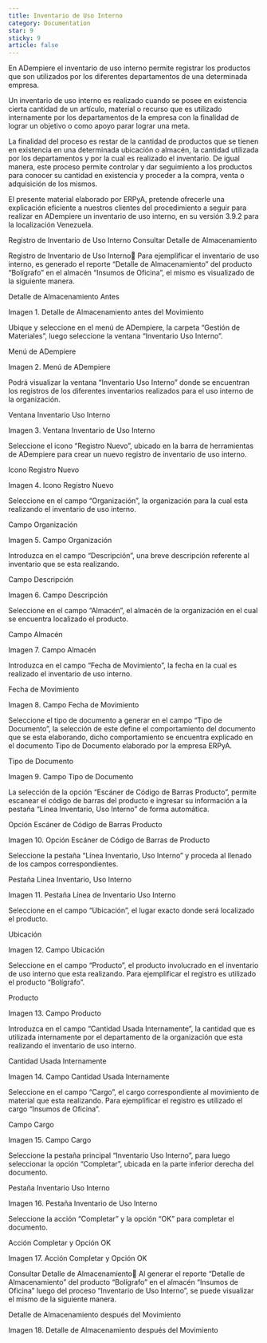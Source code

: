 ```yaml
---
title: Inventario de Uso Interno
category: Documentation
star: 9
sticky: 9
article: false
---
```


En ADempiere el inventario de uso interno permite registrar los productos que son utilizados por los diferentes departamentos de una determinada empresa.

Un inventario de uso interno es realizado cuando se posee en existencia cierta cantidad de un artículo, material o recurso que es utilizado internamente por los departamentos de la empresa con la finalidad de lograr un objetivo o como apoyo parar lograr una meta.

La finalidad del proceso es restar de la cantidad de productos que se tienen en existencia en una determinada ubicación o almacén, la cantidad utilizada por los departamentos y por la cual es realizado el inventario. De igual manera, este proceso permite controlar y dar seguimiento a los productos para conocer su cantidad en existencia y proceder a la compra, venta o adquisición de los mismos.

El presente material elaborado por ERPyA, pretende ofrecerle una explicación eficiente a nuestros clientes del procedimiento a seguir para realizar en ADempiere un inventario de uso interno, en su versión 3.9.2 para la localización Venezuela.

Registro de Inventario de Uso Interno
Consultar Detalle de Almacenamiento

Registro de Inventario de Uso Interno
Para ejemplificar el inventario de uso interno, es generado el reporte “Detalle de Almacenamiento” del producto “Bolígrafo” en el almacén “Insumos de Oficina”, el mismo es visualizado de la siguiente manera.

Detalle de Almacenamiento Antes

Imagen 1. Detalle de Almacenamiento antes del Movimiento

Ubique y seleccione en el menú de ADempiere, la carpeta “Gestión de Materiales”, luego seleccione la ventana “Inventario Uso Interno”.

Menú de ADempiere

Imagen 2. Menú de ADempiere

Podrá visualizar la ventana “Inventario Uso Interno” donde se encuentran los registros de los diferentes inventarios realizados para el uso interno de la organización.

Ventana Inventario Uso Interno

Imagen 3. Ventana Inventario de Uso Interno

Seleccione el icono “Registro Nuevo”, ubicado en la barra de herramientas de ADempiere para crear un nuevo registro de inventario de uso interno.

Icono Registro Nuevo

Imagen 4. Icono Registro Nuevo

Seleccione en el campo “Organización”, la organización para la cual esta realizando el inventario de uso interno.

Campo Organización

Imagen 5. Campo Organización

Introduzca en el campo “Descripción”, una breve descripción referente al inventario que se esta realizando.

Campo Descripción

Imagen 6. Campo Descripción

Seleccione en el campo “Almacén”, el almacén de la organización en el cual se encuentra localizado el producto.

Campo Almacén

Imagen 7. Campo Almacén

Introduzca en el campo “Fecha de Movimiento”, la fecha en la cual es realizado el inventario de uso interno.

Fecha de Movimiento

Imagen 8. Campo Fecha de Movimiento

Seleccione el tipo de documento a generar en el campo “Tipo de Documento”, la selección de este define el comportamiento del documento que se esta elaborando, dicho comportamiento se encuentra explicado en el documento Tipo de Documento elaborado por la empresa ERPyA.

Tipo de Documento

Imagen 9. Campo Tipo de Documento

La selección de la opción “Escáner de Código de Barras Producto”, permite escanear el código de barras del producto e ingresar su información a la pestaña “Línea Inventario, Uso Interno” de forma automática.

Opción Escáner de Código de Barras Producto

Imagen 10. Opción Escáner de Código de Barras de Producto

Seleccione la pestaña “Línea Inventario, Uso Interno” y proceda al llenado de los campos correspondientes.

Pestaña Línea Inventario, Uso Interno

Imagen 11. Pestaña Línea de Inventario Uso Interno

Seleccione en el campo “Ubicación”, el lugar exacto donde será localizado el producto.

Ubicación

Imagen 12. Campo Ubicación

Seleccione en el campo “Producto”, el producto involucrado en el inventario de uso interno que esta realizando. Para ejemplificar el registro es utilizado el producto “Bolígrafo”.

Producto

Imagen 13. Campo Producto

Introduzca en el campo “Cantidad Usada Internamente”, la cantidad que es utilizada internamente por el departamento de la organización que esta realizando el inventario de uso interno.

Cantidad Usada Internamente

Imagen 14. Campo Cantidad Usada Internamente

Seleccione en el campo “Cargo”, el cargo correspondiente al movimiento de material que esta realizando. Para ejemplificar el registro es utilizado el cargo “Insumos de Oficina”.

Campo Cargo

Imagen 15. Campo Cargo

Seleccione la pestaña principal “Inventario Uso Interno”, para luego seleccionar la opción “Completar”, ubicada en la parte inferior derecha del documento.

Pestaña Inventario Uso Interno

Imagen 16. Pestaña Inventario de Uso Interno

Seleccione la acción “Completar” y la opción “OK” para completar el documento.

Acción Completar y Opción OK

Imagen 17. Acción Completar y Opción OK

Consultar Detalle de Almacenamiento
Al generar el reporte “Detalle de Almacenamiento” del producto “Bolígrafo” en el almacén “Insumos de Oficina” luego del proceso “Inventario de Uso Interno”, se puede visualizar el mismo de la siguiente manera.

Detalle de Almacenamiento después del Movimiento

Imagen 18. Detalle de Almacenamiento después del Movimiento

